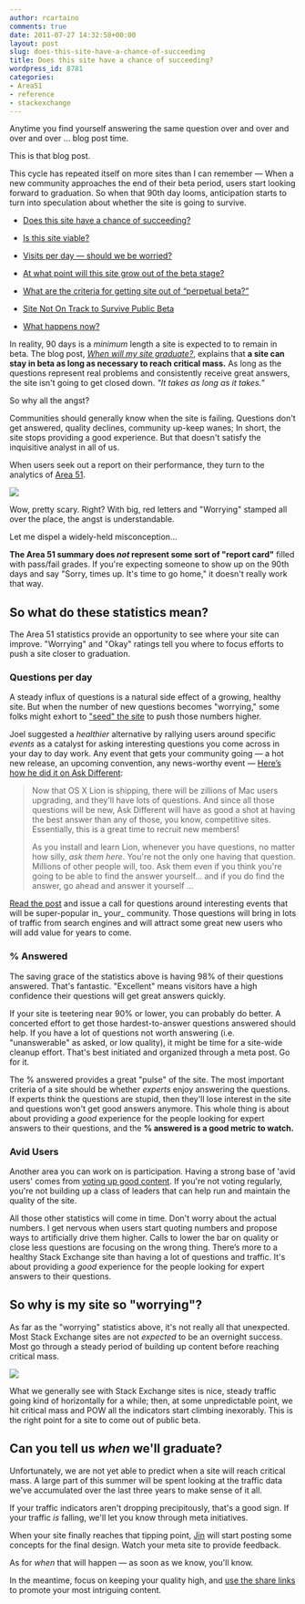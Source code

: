 ```yaml
---
author: rcartaino
comments: true
date: 2011-07-27 14:32:58+00:00
layout: post
slug: does-this-site-have-a-chance-of-succeeding
title: Does this site have a chance of succeeding?
wordpress_id: 8781
categories:
- Area51
- reference
- stackexchange
---
```


Anytime you find yourself answering the same question over and over and over and over … blog post time.

This is that blog post.

This cycle has repeated itself on more sites than I can remember — When a new community approaches the end of their beta period, users start looking forward to graduation. So when that 90th day looms, anticipation starts to turn into speculation about whether the site is going to survive.





  * [Does this site have a chance of succeeding?](http://meta.drupal.stackexchange.com/questions/158/does-this-site-have-a-chance-of-succeeding)

  * [Is this site viable?](http://meta.codereview.stackexchange.com/questions/247/is-code-review-viable)

  * [Visits per day — should we be worried?](http://meta.german.stackexchange.com/questions/227/visits-per-day-should-we-be-worried)

  * [At what point will this site grow out of the beta stage?](http://meta.bicycles.stackexchange.com/questions/314/at-what-point-will-bicycles-se-grow-out-of-the-beta-stage)

  * [What are the criteria for getting site out of “perpetual beta?”](http://meta.money.stackexchange.com/questions/289/what-are-the-criteria-for-getting-money-se-out-of-perpetual-beta)

  * [Site Not On Track to Survive Public Beta](http://meta.pm.stackexchange.com/questions/94/site-not-on-track-to-survive-public-beta)

  * [What happens now?](http://meta.writers.stackexchange.com/questions/221/what-happens-now)


In reality, 90 days is a _minimum_ length a site is expected to to remain in beta. The blog post, [_When will my site graduate?_](http://blog.stackoverflow.com/2010/10/when-will-my-site-graduate/), explains that **a site can stay in beta as long as necessary to reach critical mass.** As long as the questions represent real problems and consistently receive great answers, the site isn't going to get closed down. _"It takes as long as it takes."_

So why all the angst?

Communities should generally know when the site is failing. Questions don't get answered, quality declines, community up-keep wanes; In short, the site stops providing a good experience. But that doesn't satisfy the inquisitive analyst in all of us.

When users seek out a report on their performance, they turn to the analytics of [Area 51](http://area51.stackexchange.com).

[![](http://blog.stackoverflow.com/wp-content/uploads/Area-51-analytics-sample1.png)](http://area51.stackexchange.com/proposals/4059/musical-practice-and-performance)

Wow, pretty scary. Right? With big, red letters and "Worrying" stamped all over the place, the angst is understandable.

Let me dispel a widely-held misconception…

**The Area 51 summary does _not_ represent some sort of "report card"** filled with pass/fail grades. If you're expecting someone to show up on the 90th days and say "Sorry, times up. It's time to go home," it doesn't really work that way.


## So what do these statistics mean?


The Area 51 statistics provide an opportunity to see where your site can improve. "Worrying" and "Okay" ratings tell you where to focus efforts to push a site closer to graduation.


### Questions per day


A steady influx of questions is a natural side effect of a growing, healthy site. But when the number of new questions becomes "worrying," some folks might exhort to ["seed" the site](http://blog.stackoverflow.com/2010/07/area-51-asking-the-first-questions/) to push those numbers higher.

Joel suggested a _healthier_ alternative by rallying users around specific _events_ as a catalyst for asking interesting questions you come across in your day to day work. Any event that gets your community going — a hot new release, an upcoming convention, any news-worthy event — [Here’s how he did it on Ask Different](http://meta.apple.stackexchange.com/questions/589/now-that-lion-is-out-help-promote-ask-different):


<blockquote>Now that OS X Lion is shipping, there will be zillions of Mac users upgrading, and they'll have lots of questions. And since all those questions will be new, Ask Different will have as good a shot at having the best answer than any of those, you know, competitive sites. Essentially, this is a great time to recruit new members!

As you install and learn Lion, whenever you have questions, no matter how silly, _ask them here_. You're not the only one having that question. Millions of other people will, too. Ask them even if you think you're going to be able to find the answer yourself... and if you do find the answer, go ahead and answer it yourself …</blockquote>


[Read the post](http://meta.apple.stackexchange.com/questions/589/now-that-lion-is-out-help-promote-ask-different) and issue a call for questions around interesting events that will be super-popular in_ your_ community. Those questions will bring in lots of traffic from search engines and will attract some great new users who will add value for years to come.


### % Answered


The saving grace of the statistics above is having 98% of their questions answered. That's fantastic. "Excellent" means visitors have a high confidence their questions will get great answers quickly.

If your site is teetering near 90% or lower, you can probably do better. A concerted effort to get those hardest-to-answer questions answered should help. If you have a lot of questions not worth answering (i.e. "unanswerable" as asked, or low quality), it might be time for a site-wide cleanup effort. That's best initiated and organized through a meta post. Go for it.

The % answered provides a great "pulse" of the site. The most important criteria of a site should be whether _experts_ enjoy answering the questions. If experts think the questions are stupid, then they'll lose interest in the site and questions won't get good answers anymore. This whole thing is about about providing a _good_ experience for the people looking for expert answers to their questions, and the **% answered is a good metric to watch.**


### Avid Users


Another area you can work on is participation. Having a strong base of 'avid users' comes from [voting up good content](http://blog.stackoverflow.com/2010/10/vote-early-vote-often/). If you're not voting regularly, you're not building up a class of leaders that can help run and maintain the quality of the site.

All those other statistics will come in time. Don't worry about the actual numbers. I get nervous when users start quoting numbers and propose ways to artificially drive them higher. Calls to lower the bar on quality or close less questions are focusing on the wrong thing. There’s more to a healthy Stack Exchange site than having a lot of questions and traffic. It's about providing a _good_ experience for the people looking for expert answers to their questions.



## So why is my site so "worrying"?



As far as the "worrying" statistics above, it's not really all that unexpected. Most Stack Exchange sites are not _expected_ to be an overnight success. Most go through a steady period of building up content before reaching critical mass.

![](http://blog.stackoverflow.com/wp-content/uploads/number-of-visits-graph.png)

What we generally see with Stack Exchange sites is nice, steady traffic going kind of horizontally for a while; then, at some unpredictable point, we hit critical mass and POW all the indicators start climbing inexorably. This is the right point for a site to come out of public beta.


## Can you tell us _when_ we'll graduate?


Unfortunately, we are not yet able to predict when a site will reach critical mass. A large part of this summer will be spent looking at the traffic data we've accumulated over the last three years to make sense of it all.

If your traffic indicators aren't dropping precipitously, that's a good sign. If your traffic _is_ falling, we'll let you know through meta initiatives.

When your site finally reaches that tipping point, [Jin](http://blog.stackoverflow.com/2010/07/our-designer-in-residence-jin-yang/) will start posting some concepts for the final design. Watch your meta site to provide feedback.

As for _when_ that will happen — as soon as we know, you'll know.

In the meantime, focus on keeping your quality high, and [use the share links](http://blog.stackoverflow.com/2010/08/a-recipe-to-promote-your-site/) to promote your most intriguing content.
